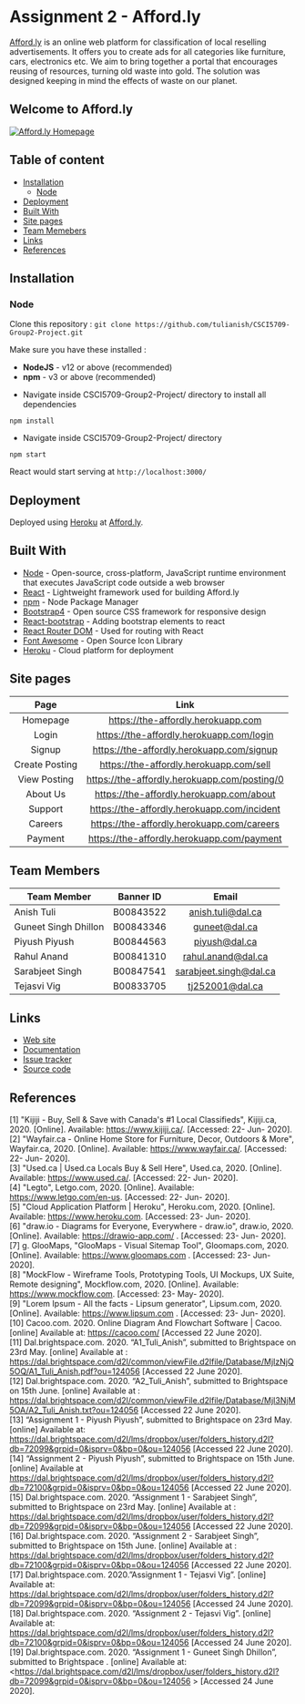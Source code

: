Assignment 2 - Afford.ly
======================

[Afford.ly](https://assignment2-anish-tuli.herokuapp.com) is an online web platform for classification of local reselling advertisements. It offers you to create ads for all categories like furniture, cars, electronics etc. We aim to bring together a portal that encourages reusing of resources, turning old waste into gold. The solution was designed keeping in mind the effects of waste on our planet.

## Welcome to Afford.ly

[![Afford.ly Homepage](https://github.com/tulianish/CSCI5709-Group2-Project/blob/master/affordly/src/logo.png)](https://the-affordly.herokuapp.com)

## Table of content

- [Installation](#installation)
    - [Node](#Node)
- [Deployment](#deployment)
- [Built With](#built-with)
- [Site pages](#site-pages)
- [Team Memebers](#team-members)
- [Links](#links)
- [References](#references)

## Installation

### Node

Clone this repository :
`git clone https://github.com/tulianish/CSCI5709-Group2-Project.git `

Make sure you have these installed :

- **NodeJS** - v12 or above (recommended)
- **npm** - v3 or above (recommended)

* Navigate inside CSCI5709-Group2-Project/ directory to install all dependencies

```
npm install
```

* Navigate inside CSCI5709-Group2-Project/ directory

```
npm start
```
React would start serving at `http://localhost:3000/`

## Deployment

Deployed using [Heroku](https://heroku.com/) at [Afford.ly](https://assignment2-anish-tuli.herokuapp.com).

## Built With

* [Node](https://nodejs.org/en/docs/) - Open-source, cross-platform, JavaScript runtime environment that executes JavaScript code outside a web browser
* [React](https://reactjs.org/docs/getting-started.html) - Lightweight framework used for building Afford.ly
* [npm](https://docs.npmjs.com) - Node Package Manager 
* [Bootstrap4](https://getbootstrap.com/docs/4.0/getting-started/introduction/) - Open source CSS framework for responsive design
* [React-bootstrap](https://react-bootstrap.github.io/getting-started/introduction) - Adding bootstrap elements to react
* [React Router DOM](https://www.npmjs.com/package/react-router-dom) - Used for routing with React
* [Font Awesome](https://fontawesome.com/start) - Open Source Icon Library
* [Heroku](https://heroku.com) - Cloud platform for deployment

## Site pages

|   Page   |                         Link                         |
|:--------:|:----------------------------------------------------:|
| Homepage |     https://the-affordly.herokuapp.com              |
|   Login  |  https://the-affordly.herokuapp.com/login            |
|  Signup | https://the-affordly.herokuapp.com/signup             |
|  Create Posting | https://the-affordly.herokuapp.com/sell    |
|  View Posting | https://the-affordly.herokuapp.com/posting/0      |
|  About Us | https://the-affordly.herokuapp.com/about            |
|  Support | https://the-affordly.herokuapp.com/incident           |
|  Careers | https://the-affordly.herokuapp.com/careers           |
| Payment  | https://the-affordly.herokuapp.com/payment          |


## Team Members

| Team Member                | Banner ID      | Email
| -------------------------- |:--------------:|:-----------------:|
| Anish Tuli                 | B00843522      | anish.tuli@dal.ca |
| Guneet Singh Dhillon       | B00843346      | guneet@dal.ca |
| Piyush Piyush              | B00844563      | piyush@dal.ca |
| Rahul Anand                | B00841310      | rahul.anand@dal.ca |
| Sarabjeet Singh            | B00847541      | sarabjeet.singh@dal.ca |
| Tejasvi Vig                | B00833705      | tj252001@dal.ca |

## Links

* [Web site](https://the-affordly.herokuapp.com)
* [Documentation](https://github.com/tulianish/CSCI5709-Group2-Project/blob/master/README.md)
* [Issue tracker](https://github.com/tulianish/CSCI5709-Group2-Project/issues)
* [Source code](https://github.com/tulianish/CSCI5709-Group2-Project)

## References


[1] "Kijiji - Buy, Sell & Save with Canada's #1 Local Classifieds", Kijiji.ca, 2020. [Online]. Available: https://www.kijiji.ca/. [Accessed: 22- Jun- 2020].<br/>
[2] "Wayfair.ca - Online Home Store for Furniture, Decor, Outdoors & More", Wayfair.ca, 2020. [Online]. Available: https://www.wayfair.ca/. [Accessed: 22- Jun- 2020].<br/>
[3] "Used.ca | Used.ca Locals Buy & Sell Here", Used.ca, 2020. [Online]. Available: https://www.used.ca/. [Accessed: 22- Jun- 2020].<br/>
[4] "Legto", Letgo.com, 2020. [Online]. Available: https://www.letgo.com/en-us. [Accessed: 22- Jun- 2020].<br/>
[5] "Cloud Application Platform | Heroku", Heroku.com, 2020. [Online]. Available: https://www.heroku.com. [Accessed: 23- Jun- 2020].<br/>
[6] "draw.io - Diagrams for Everyone, Everywhere - draw.io", draw.io, 2020. [Online]. Available: https://drawio-app.com/ . [Accessed: 23- Jun- 2020].<br/>
[7] g. GlooMaps, "GlooMaps - Visual Sitemap Tool", Gloomaps.com, 2020. [Online]. Available: https://www.gloomaps.com . [Accessed: 23- Jun- 2020].<br/>
[8] "MockFlow - Wireframe Tools, Prototyping Tools, UI Mockups, UX Suite, Remote designing", Mockflow.com, 2020. [Online]. Available: https://www.mockflow.com. [Accessed: 23- May- 2020].<br/>
[9] "Lorem Ipsum - All the facts - Lipsum generator", Lipsum.com, 2020. [Online]. Available: https://www.lipsum.com . [Accessed: 23- Jun- 2020].<br/>
[10] Cacoo.com. 2020. Online Diagram And Flowchart Software | Cacoo. [online] Available at: https://cacoo.com/ [Accessed 22 June 2020].<br/>
[11] Dal.brightspace.com. 2020. “A1_Tuli_Anish”, submitted to Brightspace on 23rd May. [online] Available at : https://dal.brightspace.com/d2l/common/viewFile.d2lfile/Database/MjIzNjQ5OQ/A1_Tuli_Anish.pdf?ou=124056 [Accessed 22 June 2020].<br/>
[12] Dal.brightspace.com. 2020. “A2_Tuli_Anish”, submitted to Brightspace on 15th June. [online] Available at : https://dal.brightspace.com/d2l/common/viewFile.d2lfile/Database/MjI3NjM5OA/A2_Tuli_Anish.txt?ou=124056 [Accessed 22 June 2020].<br/>
[13] “Assignment 1 - Piyush Piyush”, submitted to Brightspace on 23rd May. [online] Available at: https://dal.brightspace.com/d2l/lms/dropbox/user/folders_history.d2l?db=72099&grpid=0&isprv=0&bp=0&ou=124056 [Accessed 22 June 2020].<br/>
[14] “Assignment 2 - Piyush Piyush”, submitted to Brightspace on 15th June. [online] Available at https://dal.brightspace.com/d2l/lms/dropbox/user/folders_history.d2l?db=72100&grpid=0&isprv=0&bp=0&ou=124056 [Accessed 22 June 2020].<br/>
[15] Dal.brightspace.com. 2020. “Assignment 1 - Sarabjeet Singh”, submitted to Brightspace on 23rd May. [online] Available at : https://dal.brightspace.com/d2l/lms/dropbox/user/folders_history.d2l?db=72099&grpid=0&isprv=0&bp=0&ou=124056  [Accessed 22 June 2020].<br/>
[16] Dal.brightspace.com. 2020. “Assignment 2 - Sarabjeet Singh”, submitted to Brightspace on 15th June. [online] Available at : https://dal.brightspace.com/d2l/lms/dropbox/user/folders_history.d2l?db=72100&grpid=0&isprv=0&bp=0&ou=124056  [Accessed 22 June 2020].<br/>
[17] Dal.brightspace.com. 2020.”Assignment 1 - Tejasvi Vig”. [online] Available at: <https://dal.brightspace.com/d2l/lms/dropbox/user/folders_history.d2l?db=72099&grpid=0&isprv=0&bp=0&ou=124056>  [Accessed 24 June 2020].<br/>
[18] Dal.brightspace.com. 2020. “Assignment 2 - Tejasvi Vig”. [online] Available at: <https://dal.brightspace.com/d2l/lms/dropbox/user/folders_history.d2l?db=72100&grpid=0&isprv=0&bp=0&ou=124056>  [Accessed 24 June 2020].<br/>
[19] Dal.brightspace.com. 2020. “Assignment 1 - Guneet Singh Dhillon”, submitted to Brightspace . [online] Available at: <https://dal.brightspace.com/d2l/lms/dropbox/user/folders_history.d2l?db=72099&grpid=0&isprv=0&bp=0&ou=124056 >  [Accessed 24 June 2020].<br/>
